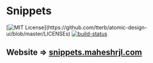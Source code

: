 # Snippets
[![MIT License](https://img.shields.io/apm/l/atomic-design-ui.svg?)](https://github.com/tterb/atomic-design-ui/blob/master/LICENSEs)
[![build-status](https://github.com/maheshrjl/snippets.maheshrjl.com/actions/workflows/ci.yml/badge.svg)](https://github.com/maheshrjl/snippets.maheshrjl.com/actions/workflows/ci.yml)


## Website => [snippets.maheshrjl.com](snippets.maheshrjl.com)
